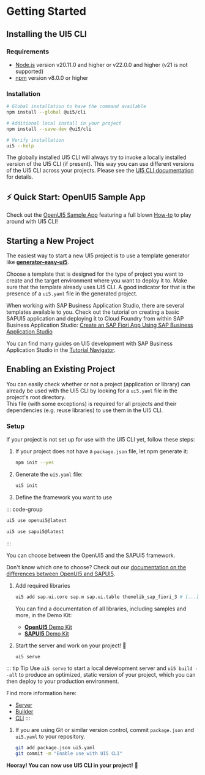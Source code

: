 # Getting Started
## Installing the UI5 CLI
### Requirements
- [Node.js](https://nodejs.org/) version v20.11.0 and higher or v22.0.0 and higher (v21 is not supported)
- [npm](https://www.npmjs.com/) version v8.0.0 or higher

### Installation
```sh
# Global installation to have the command available
npm install --global @ui5/cli

# Additional local install in your project
npm install --save-dev @ui5/cli

# Verify installation
ui5 --help
```

The globally installed UI5 CLI will always try to invoke a locally installed version of the UI5 CLI (if present). This way you can use different versions of the UI5 CLI across your projects. Please see the [UI5 CLI documentation](./CLI.md#local-vs-global-installation) for details.

## ⚡️ Quick Start: OpenUI5 Sample App
Check out the [OpenUI5 Sample App](https://github.com/SAP/openui5-sample-app) featuring a full blown [How-to](https://github.com/SAP/openui5-sample-app/#openui5-sample-app) to play around with UI5 CLI!

## Starting a New Project
The easiest way to start a new UI5 project is to use a template generator like [**generator-easy-ui5**](https://github.com/SAP/generator-easy-ui5).

Choose a template that is designed for the type of project you want to create and the target environment where you want to deploy it to.
Make sure that the template already uses UI5 CLI. A good indicator for that is the presence of a `ui5.yaml` file in the generated project.

When working with SAP Business Application Studio, there are several templates available to you. Check out the tutorial on creating a basic SAPUI5 application and deploying it to Cloud Foundry from within SAP Business Application Studio: [Create an SAP Fiori App Using SAP Business Application Studio](https://developers.sap.com/tutorials/appstudio-fioriapps-create.html)

You can find many guides on UI5 development with SAP Business Application Studio in the [Tutorial Navigator](https://developers.sap.com/tutorial-navigator.html?tag=topic:sapui5&tag=products:technology-platform/sap-business-application-studio).

## Enabling an Existing Project
You can easily check whether or not a project (application or library) can already be used with the UI5 CLI by looking for a `ui5.yaml` file in the project's root directory.  
This file (with some exceptions) is required for all projects and their dependencies (e.g. reuse libraries) to use them in the UI5 CLI.

### Setup
If your project is not set up for use with the UI5 CLI yet, follow these steps:

1. If your project does not have a `package.json` file, let npm generate it:
    ```sh
    npm init --yes
    ```

1. Generate the `ui5.yaml` file:
    ```sh
    ui5 init
    ```

1. Define the framework you want to use



::: code-group
    
  ``` sh [OpenUI5]
  ui5 use openui5@latest
  ```

   ```sh [SAPUI5]
   ui5 use sapui5@latest
   ```
   
:::

   You can choose between the OpenUI5 and the SAPUI5 framework.

   Don't know which one to choose? Check out our [documentation on the differences between OpenUI5 and SAPUI5](/FAQ.html#what-s-the-difference-between-openui5-and-sapui5).

1. Add required libraries
    ```sh
    ui5 add sap.ui.core sap.m sap.ui.table themelib_sap_fiori_3 # [...]
    ```

    You can find a documentation of all libraries, including samples and more, in the Demo Kit:
   
    - [**OpenUI5** Demo Kit](https://openui5.hana.ondemand.com/api)
    - [**SAPUI5** Demo Kit](https://ui5.sap.com/#/api)
    
1. Start the server and work on your project! 🎉
    ```sh
    ui5 serve
    ```

::: tip Tip
Use `ui5 serve` to start a local development server and `ui5 build --all` to produce an optimized, static version of your project, which you can then deploy to your production environment.

Find more information here:

 - [Server](./Server.md) 
 - [Builder](./Builder.md) 
 - [CLI](./CLI.md)
:::
1. If you are using Git or similar version control, commit `package.json` and `ui5.yaml` to your repository.
    ```sh
    git add package.json ui5.yaml
    git commit -m "Enable use with UI5 CLI"
    ```

**Hooray! You can now use UI5 CLI in your project!** 🎉
